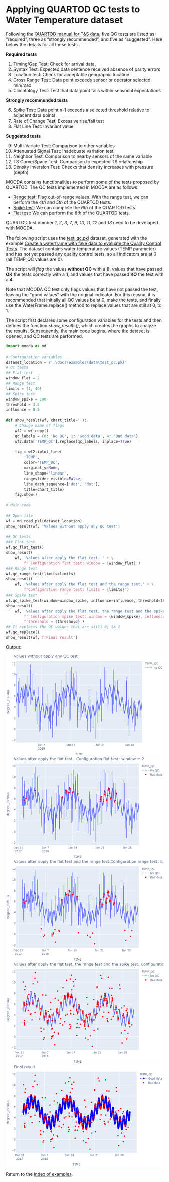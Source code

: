 # Applying QUARTOD QC tests to Water Temperature dataset

Following the [QUARTOD manual for T&S data](https://ioos.noaa.gov/ioos-in-action/temperature-salinity/), five QC tests are listed as “required”, three as “strongly recommended”, and five as “suggested”. Here below the details for all these tests. 

**Required tests**

1. Timing/Gap Test: Check for arrival data.
2. Syntax Test: Expected data sentence received absence of parity errors
3. Location test: Check for acceptable geographic location
4. Gross Range Test: Data point exceeds sensor or operator selected min/max
5. Climatology Test: Test that data point falls within seasonal expectations

**Strongly recommended tests**

6. Spike Test: Data point n-1 exceeds a selected threshold relative to adjacent data points
7. Rate of Change Test: Excessive rise/fall test
8. Flat Line Test: Invariant value

**Suggested tests**

9. Multi-Variate Test: Comparison to other variables
10. Attenuated Signal Test: Inadequate variation test
11. Neighbor Test: Comparison to nearby sensors of the same variable
12. TS Curve/Space Test: Comparison to expected TS relationship
13. Density Inversion Test: Checks that density increases with pressure (depth)

MOODA contains functionalities to perform some of the tests proposed by QUARTOD. The QC tests implemented in MOODA are as follows:

* [Range test](../api_reference/waterframe/qc/qc_range_test.md): Flag out-of-range values. With the range test, we can perform the *4th* and *5th* of the QUARTOD tests.
* [Spike test](../api_reference/waterframe/qc/qc_spike_test.md): We can complete the *6th* of the QUARTOD tests.
* [Flat test](../api_reference/waterframe/qc/qc_flat_test.md): We can perform the *8th* of the QUARTOD tests.

QUARTOD test number *1*, *2*, *3*, *7*, *9*, *10*, *11*, *12* and *13* need to be developed with MOODA.

The following script uses the [test_qc.pkl](./data/test_qc.pkl) dataset, generated with the example [Create a waterframe with fake data to evaluate the Quality Control Tests](fake_waterframe.md). The dataset contains water temperature values (TEMP parameter) and has not yet passed any quality control tests, so all indicators are at 0 (all TEMP_QC values are 0).

The script will *flag* the values **without QC** with a **0**, values that have passed **OK** the tests correctly with a **1**, and values that have passed **KO** the test with a **4**.

Note that MOODA QC test only flags values that have not passed the test, leaving the "good values" with the original indicator. For this reason, it is recommended that initially all QC values be at 0, make the tests, and finally use the WaterFrame.replace() method to replace values that are still at 0, to 1.

The script first declares some configuration variables for the tests and then defines the function *show_results()*, which creates the graphs to analyze the results. Subsequently, the main code begins, where the dataset is opened, and QC tests are performed.

```python
import mooda as md

# Configuration variables
dataset_location = r'.\docs\examples\data\test_qc.pkl'
# QC tests
## Flat test
window_flat = 2
## Range test
limits = [1, 40]
## Spike test
window_spike = 100
threshold = 3.5
influence = 0.5

def show_result(wf, chart_title=''):
    # Change name of flags
    wf2 = wf.copy()
    qc_labels = {0: 'No QC', 1: 'Good data', 4: 'Bad data'}
    wf2.data['TEMP_QC'].replace(qc_labels, inplace=True)

    fig = wf2.iplot_line(
        'TEMP',
        color='TEMP_QC',
        marginal_y=None,
        line_shape='linear',
        rangeslider_visible=False,
        line_dash_sequence=['dot', 'dot'],
        title=chart_title)
    fig.show()

# Main code

## Open file
wf = md.read_pkl(dataset_location)
show_result(wf, 'Values without apply any QC test')

## QC tests
### Flat test
wf.qc_flat_test()
show_result(
    wf, 'Values after apply the flat test. ' + \
        f' Configuration flat test: window = {window_flat}')
### Range test
wf.qc_range_test(limits=limits)
show_result(
    wf, 'Values after apply the flat test and the range test.' + \
        f'Configuration range test: limits = {limits}')
### Spike test
wf.qc_spike_test(window=window_spike, influence=influence, threshold=threshold)
show_result(
    wf, 'Values after apply the flat test, the range test and the spike test.' + \
        f' Configuration spike test: window = {window_spike}, influence = {influence}, ' + \
        f'threshold = {threshold}')
## It replaces the QC values that are still 0, to 1
wf.qc_replace()
show_result(wf, f'Final result')
```

Output:

![Initial data](./img_examples/no-qc.png)
![Flat test](./img_examples/qc-flat.png)
![Range test](./img_examples/flat-range-qc.png)
![Spike test](./img_examples/spike-range-flat-qc.png)
![Final result](./img_examples/good-data.png)

Return to the [Index of examples](index_examples.md).